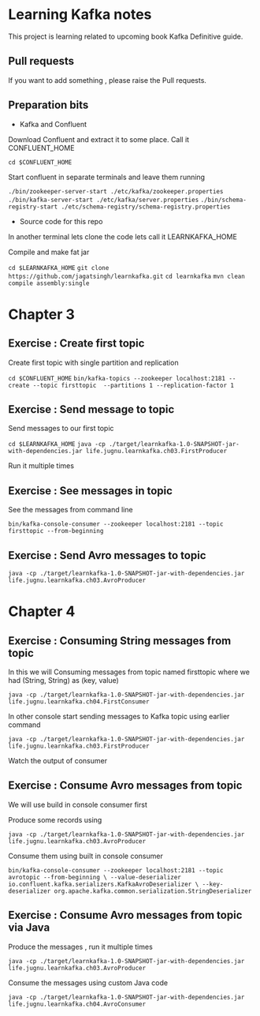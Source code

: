 # Learning Kafka notes

This project is learning related to upcoming book Kafka Definitive guide.

## Pull requests

If you want to add something , please raise the Pull requests.

## Preparation bits

* Kafka and Confluent

Download Confluent and extract it to some place.
Call it CONFLUENT_HOME

`cd $CONFLUENT_HOME`

Start confluent in separate terminals and leave them running

`./bin/zookeeper-server-start ./etc/kafka/zookeeper.properties`
`./bin/kafka-server-start ./etc/kafka/server.properties`
`./bin/schema-registry-start ./etc/schema-registry/schema-registry.properties`

* Source code for this repo

In another terminal lets clone the code lets call it LEARNKAFKA_HOME

Compile and make fat jar

`cd $LEARNKAFKA_HOME`
`git clone https://github.com/jagatsingh/learnkafka.git`
`cd learnkafka`
`mvn clean compile assembly:single`


# Chapter 3

##  Exercise : Create first topic

Create first topic with single partition and replication

`cd $CONFLUENT_HOME`
`bin/kafka-topics --zookeeper localhost:2181 --create --topic firsttopic  --partitions 1 --replication-factor 1`

##  Exercise : Send message to topic

Send messages to our first topic

`cd $LEARNKAFKA_HOME`
`java -cp ./target/learnkafka-1.0-SNAPSHOT-jar-with-dependencies.jar life.jugnu.learnkafka.ch03.FirstProducer`

Run it multiple times

##  Exercise : See messages in topic

See the messages from command line

`bin/kafka-console-consumer --zookeeper localhost:2181 --topic firsttopic --from-beginning`


##  Exercise : Send Avro messages to topic

`java -cp ./target/learnkafka-1.0-SNAPSHOT-jar-with-dependencies.jar life.jugnu.learnkafka.ch03.AvroProducer`


# Chapter 4

## Exercise : Consuming String messages from topic

In this we will Consuming messages from topic named firsttopic where we had (String, String) as (key, value) 

`java -cp ./target/learnkafka-1.0-SNAPSHOT-jar-with-dependencies.jar life.jugnu.learnkafka.ch04.FirstConsumer`

In other console start sending messages to Kafka topic using earlier command

`java -cp ./target/learnkafka-1.0-SNAPSHOT-jar-with-dependencies.jar life.jugnu.learnkafka.ch03.FirstProducer`

Watch the output of consumer

## Exercise : Consume Avro messages from topic

We will use build in console consumer first

Produce some records using

`java -cp ./target/learnkafka-1.0-SNAPSHOT-jar-with-dependencies.jar life.jugnu.learnkafka.ch03.AvroProducer`

Consume them using built in console consumer

`bin/kafka-console-consumer --zookeeper localhost:2181 --topic avrotopic --from-beginning \
--value-deserializer io.confluent.kafka.serializers.KafkaAvroDeserializer \
--key-deserializer org.apache.kafka.common.serialization.StringDeserializer`


##  Exercise : Consume Avro messages from topic via Java

Produce the messages , run it multiple times

`java -cp ./target/learnkafka-1.0-SNAPSHOT-jar-with-dependencies.jar life.jugnu.learnkafka.ch03.AvroProducer`

Consume the messages using custom Java code

`java -cp ./target/learnkafka-1.0-SNAPSHOT-jar-with-dependencies.jar life.jugnu.learnkafka.ch04.AvroConsumer`

